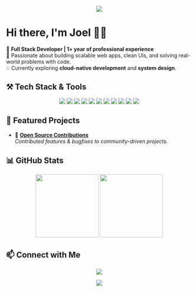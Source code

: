 <p align="center">
  <img src="https://capsule-render.vercel.app/api?type=waving&color=gradient&height=150&section=header&text=Hello%20World!%20👋&fontSize=30&fontAlignY=35&animation=twinkling" />
</p>

# Hi there, I'm Joel 👨‍💻

🚀 **Full Stack Developer | 1+ year of professional experience**  
🌱 Passionate about building scalable web apps, clean UIs, and solving real-world problems with code.  
💡 Currently exploring **cloud-native development** and **system design**.

<!-- --- -->

## ⚒️ Tech Stack & Tools

<p align="center">
  <!-- Languages -->
  <img src="https://img.shields.io/badge/JavaScript-F7DF1E?logo=javascript&logoColor=000" />
  <img src="https://img.shields.io/badge/TypeScript-3178C6?logo=typescript&logoColor=fff" />
  <img src="https://img.shields.io/badge/Python%20-3776AB?logo=python&logoColor=fff" />
  
  <!-- Frontend -->
  <img src="https://img.shields.io/badge/React-%2320232a.svg?logo=react&logoColor=%2361DAFB" />
  <img src="https://img.shields.io/badge/Tailwind%20CSS-%2338B2AC.svg?logo=tailwind-css&logoColor=white" />

  <!-- Backend -->
  <img src="https://img.shields.io/badge/Node.js-6DA55F?logo=node.js&logoColor=white" />
  <img src="https://img.shields.io/badge/Express.js-%23404d59.svg?logo=express&logoColor=%2361DAFB" />
  <img src="https://img.shields.io/badge/MongoDB-%234ea94b.svg?logo=mongodb&logoColor=white" />

  <!-- Tools -->
  <img src="https://img.shields.io/badge/Docker-2496ED?logo=docker&logoColor=fff" />
  <img src="https://img.shields.io/badge/Git-F05032?logo=git&logoColor=fff" />
  <img src="https://custom-icon-badges.demolab.com/badge/AWS-%23FF9900.svg?logo=aws&logoColor=white" />
</p>

<!-- --- -->

## 🚀 Featured Projects

- 🔗 [**Open Source Contributions**](https://github.com/org/repo/pull/123)  
   _Contributed features & bugfixes to community-driven projects._

<!-- --- -->

## 📊 GitHub Stats

<p align="center">
  <img src="https://github-readme-stats.vercel.app/api?username=jojova&show_icons=true&theme=radical" height="170" />
  <img src="https://github-readme-stats.vercel.app/api/top-langs/?username=jojova&layout=compact&theme=radical" height="170" />
</p>

<!-- --- -->

## 📫 Connect with Me

<p align="center">
  <a href="https://www.linkedin.com/in/joeljohnvarghese1/">
    <img src="https://img.shields.io/badge/LinkedIn-blue?style=for-the-badge&logo=linkedin" />
  </a>
  <!-- <a href="https://yourportfolio.com">
    <img src="https://img.shields.io/badge/Portfolio-000000?style=for-the-badge&logo=vercel" />
  </a> -->
  <!-- <a href="mailto:youremail@example.com">
    <img src="https://img.shields.io/badge/Email-red?style=for-the-badge&logo=gmail" />
  </a> -->
</p>

<!-- --- -->

<!-- Footer -->
<p align="center">
  <img src="https://capsule-render.vercel.app/api?type=waving&color=gradient&height=120&section=footer"/>
</p>
